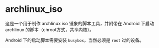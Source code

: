 # archlinux_iso

这是一个用于制作 archlinux iso 镜象的脚本工具，并附带在 Android 下启动 archlinux 的脚本（chroot方式，共享内核）。

Android 下的启动脚本需要安装 `busybox`，当然必须是 `root` 过的设备。
